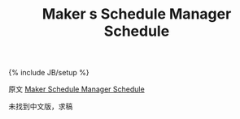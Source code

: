 ﻿---
layout: post
title : "Maker s Schedule Manager  Schedule "
category : essays
tags : [lists]
---
{% include JB/setup %}

原文 [Maker  Schedule Manager Schedule ](http://www.paulgraham.com/makersschedule.html)  

未找到中文版，求稿   
